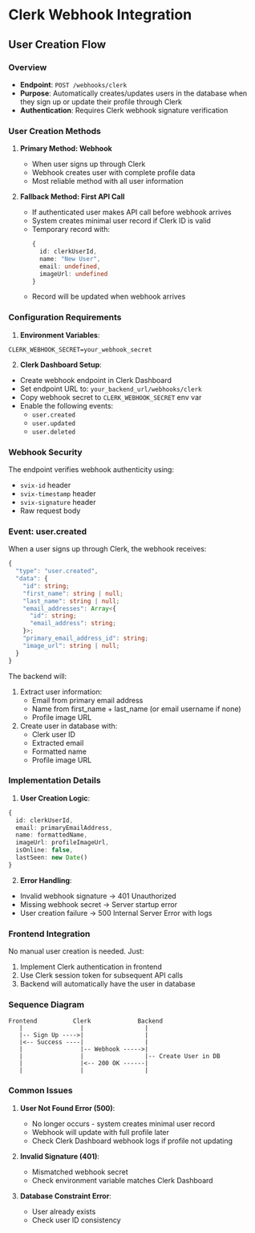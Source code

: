 # Clerk Webhook Integration

## User Creation Flow

### Overview
- **Endpoint**: `POST /webhooks/clerk`
- **Purpose**: Automatically creates/updates users in the database when they sign up or update their profile through Clerk
- **Authentication**: Requires Clerk webhook signature verification

### User Creation Methods

1. **Primary Method: Webhook**
   - When user signs up through Clerk
   - Webhook creates user with complete profile data
   - Most reliable method with all user information

2. **Fallback Method: First API Call**
   - If authenticated user makes API call before webhook arrives
   - System creates minimal user record if Clerk ID is valid
   - Temporary record with:
     ```typescript
     {
       id: clerkUserId,
       name: "New User",
       email: undefined,
       imageUrl: undefined
     }
     ```
   - Record will be updated when webhook arrives

### Configuration Requirements

1. **Environment Variables**:
```env
CLERK_WEBHOOK_SECRET=your_webhook_secret
```

2. **Clerk Dashboard Setup**:
- Create webhook endpoint in Clerk Dashboard
- Set endpoint URL to: `your_backend_url/webhooks/clerk`
- Copy webhook secret to `CLERK_WEBHOOK_SECRET` env var
- Enable the following events:
  - `user.created`
  - `user.updated`
  - `user.deleted`

### Webhook Security

The endpoint verifies webhook authenticity using:
- `svix-id` header
- `svix-timestamp` header
- `svix-signature` header
- Raw request body

### Event: user.created

When a user signs up through Clerk, the webhook receives:

```typescript
{
  "type": "user.created",
  "data": {
    "id": string;
    "first_name": string | null;
    "last_name": string | null;
    "email_addresses": Array<{
      "id": string;
      "email_address": string;
    }>;
    "primary_email_address_id": string;
    "image_url": string | null;
  }
}
```

The backend will:
1. Extract user information:
   - Email from primary email address
   - Name from first_name + last_name (or email username if none)
   - Profile image URL
2. Create user in database with:
   - Clerk user ID
   - Extracted email
   - Formatted name
   - Profile image URL

### Implementation Details

1. **User Creation Logic**:
```typescript
{
  id: clerkUserId,
  email: primaryEmailAddress,
  name: formattedName,
  imageUrl: profileImageUrl,
  isOnline: false,
  lastSeen: new Date()
}
```

2. **Error Handling**:
- Invalid webhook signature → 401 Unauthorized
- Missing webhook secret → Server startup error
- User creation failure → 500 Internal Server Error with logs

### Frontend Integration

No manual user creation is needed. Just:
1. Implement Clerk authentication in frontend
2. Use Clerk session token for subsequent API calls
3. Backend will automatically have the user in database

### Sequence Diagram
```
Frontend          Clerk             Backend
   |                |                 |
   |-- Sign Up ---->|                 |
   |<-- Success ----|                 |
   |                |-- Webhook ----->|
   |                |                 |-- Create User in DB
   |                |<-- 200 OK ------|
   |                |                 |
```

### Common Issues

1. **User Not Found Error (500)**:
   - No longer occurs - system creates minimal user record
   - Webhook will update with full profile later
   - Check Clerk Dashboard webhook logs if profile not updating

2. **Invalid Signature (401)**:
   - Mismatched webhook secret
   - Check environment variable matches Clerk Dashboard

3. **Database Constraint Error**:
   - User already exists
   - Check user ID consistency 